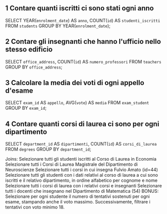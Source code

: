 

## 1 Contare quanti iscritti ci sono stati ogni anno
SELECT YEAR(`enrolment_date`) AS `anno`, COUNT(`id`) AS `studenti_iscritti` FROM `students` GROUP BY YEAR(`enrolment_date`);

## 2 Contare gli insegnanti che hanno l'ufficio nello stesso edificio
SELECT `office_address`, COUNT(`id`) AS `numero_professori` FROM `teachers` GROUP BY `office_address`;

## 3 Calcolare la media dei voti di ogni appello d'esame
SELECT `exam_id` AS `appello`, AVG(`vote`) AS `media` FROM `exam_student` GROUP BY `exam_id`; 

## 4 Contare quanti corsi di laurea ci sono per ogni dipartimento
SELECT `department_id` AS `dipartimenti`, COUNT(`id`) AS `corsi_di_laurea` FROM `degrees` GROUP BY `department_id`;



Joins:
Selezionare tutti gli studenti iscritti al Corso di Laurea in Economia
Selezionare tutti i Corsi di Laurea Magistrale del Dipartimento di Neuroscienze
Selezionare tutti i corsi in cui insegna Fulvio Amato (id=44)
Selezionare tutti gli studenti con i dati relativi al corso di laurea a cui sono iscritti e il relativo dipartimento, in ordine alfabetico per cognome e nome
Selezionare tutti i corsi di laurea con i relativi corsi e insegnanti
Selezionare tutti i docenti che insegnano nel Dipartimento di Matematica (54)
BONUS: Selezionare per ogni studente il numero di tentativi sostenuti per ogni esame, stampando anche il voto massimo. Successivamente, filtrare i tentativi con voto minimo 18.